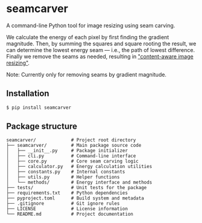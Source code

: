 # seamcarver
A command-line Python tool for image resizing using seam carving.

We calculate the energy of each pixel by first finding the gradient magnitude. Then, by summing the squares and square rooting the result, we can determine the lowest energy seam — i.e., the path of lowest difference. Finally we remove the seams as needed, resulting in ["content-aware image resizing"](https://en.m.wikipedia.org/wiki/Seam_carving).

Note: Currently only for removing seams by gradient magnitude.

## Installation
```bash
$ pip install seamcarver
```

## Package structure
```
seamcarver/             # Project root directory
├── seamcarver/         # Main package source code
│   ├── __init__.py     # Package initializer
│   ├── cli.py          # Command-line interface
│   ├── core.py         # Core seam carving logic
│   ├── calculator.py   # Energy calculation utilities
│   ├── constants.py    # Internal constants
│   ├── utils.py        # Helper functions
│   └── methods/        # Energy interface and methods
├── tests/              # Unit tests for the package
├── requirements.txt    # Python dependencies
├── pyproject.toml      # Build system and metadata
├── .gitignore          # Git ignore rules
├── LICENSE             # License information
└── README.md           # Project documentation
```